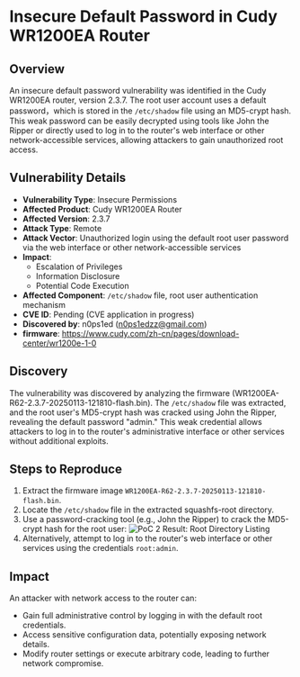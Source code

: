 # Insecure Default Password in Cudy WR1200EA Router

## Overview
An insecure default password vulnerability was identified in the Cudy WR1200EA router, version 2.3.7. The root user account uses a default password，which is stored in the `/etc/shadow` file using an MD5-crypt hash. This weak password can be easily decrypted using tools like John the Ripper or directly used to log in to the router's web interface or other network-accessible services, allowing attackers to gain unauthorized root access.

## Vulnerability Details
- **Vulnerability Type**: Insecure Permissions
- **Affected Product**: Cudy WR1200EA Router
- **Affected Version**: 2.3.7
- **Attack Type**: Remote
- **Attack Vector**: Unauthorized login using the default root user password via the web interface or other network-accessible services
- **Impact**:
  - Escalation of Privileges
  - Information Disclosure
  - Potential Code Execution
- **Affected Component**: `/etc/shadow` file, root user authentication mechanism
- **CVE ID**: Pending (CVE application in progress)
- **Discovered by**: n0ps1ed (n0ps1edzz@gmail.com)
- **firmware**: https://www.cudy.com/zh-cn/pages/download-center/wr1200e-1-0

## Discovery
The vulnerability was discovered by analyzing the firmware (WR1200EA-R62-2.3.7-20250113-121810-flash.bin). The `/etc/shadow` file was extracted, and the root user's MD5-crypt hash was cracked using John the Ripper, revealing the default password "admin." This weak credential allows attackers to log in to the router's administrative interface or other services without additional exploits.

## Steps to Reproduce
1. Extract the firmware image `WR1200EA-R62-2.3.7-20250113-121810-flash.bin`.
2. Locate the `/etc/shadow` file in the extracted squashfs-root directory.
3. Use a password-cracking tool (e.g., John the Ripper) to crack the MD5-crypt hash for the root user:
![PoC 2 Result: Root Directory Listing](./imgs/1.png)
4. Alternatively, attempt to log in to the router's web interface or other services using the credentials `root:admin`.

## Impact
An attacker with network access to the router can:
- Gain full administrative control by logging in with the default root credentials.
- Access sensitive configuration data, potentially exposing network details.
- Modify router settings or execute arbitrary code, leading to further network compromise.

